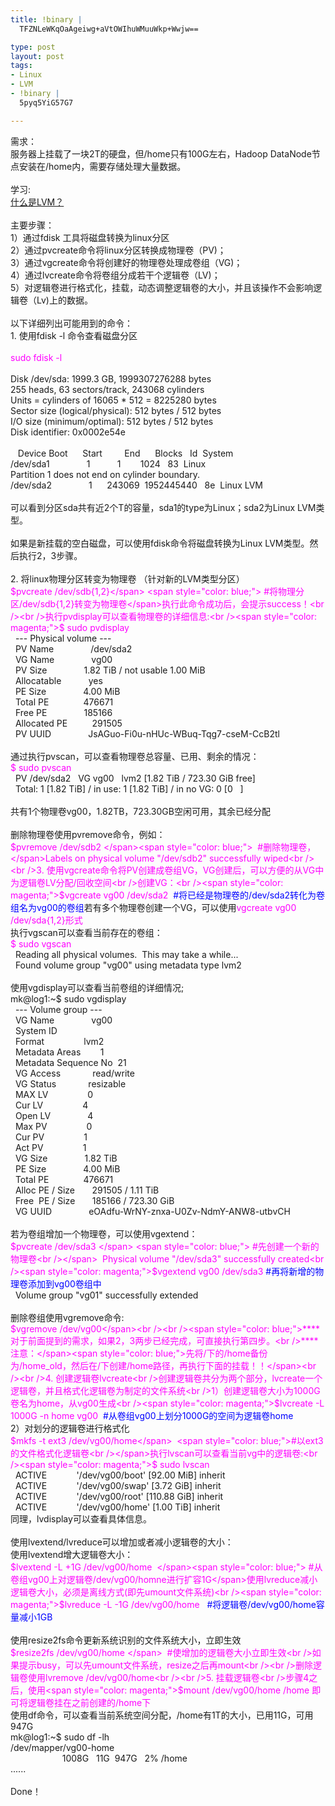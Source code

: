 ```yaml
--- 
title: !binary |
  TFZNLeWKqOaAgeiwg+aVtOWIhuWMuuWkp+Wwjw==

type: post
layout: post
tags: 
- Linux
- LVM
- !binary |
  5pyq5YiG57G7

---
```

需求：<br />服务器上挂载了一块2T的硬盘，但/home只有100G左右，Hadoop DataNode节点安装在/home内，需要存储处理大量数据。<br /><br />学习:<br /><a href="http://www.ibm.com/developerworks/cn/linux/filesystem/lvm/lvm-1/index.html">什么是LVM？</a><br /><br />主要步骤：<br />1）通过fdisk 工具将磁盘转换为linux分区<br />2）通过pvcreate命令将linux分区转换成物理卷（PV)；<br />3）通过vgcreate命令将创建好的物理卷处理成卷组（VG)；<br />4）通过lvcreate命令将卷组分成若干个逻辑卷（LV)；<br />5）对逻辑卷进行格式化，挂载，动态调整逻辑卷的大小，并且该操作不会影响逻辑卷（Lv)上的数据。<br /><br />以下详细列出可能用到的命令：<br />1. 使用fdisk -l 命令查看磁盘分区<br /><br /><span style="color: magenta;">sudo fdisk -l</span><br /><br />Disk /dev/sda: 1999.3 GB, 1999307276288 bytes<br />255 heads, 63 sectors/track, 243068 cylinders<br />Units = cylinders of 16065 * 512 = 8225280 bytes<br />Sector size (logical/physical): 512 bytes / 512 bytes<br />I/O size (minimum/optimal): 512 bytes / 512 bytes<br />Disk identifier: 0x0002e54e<br /><br />   Device Boot      Start         End      Blocks   Id  System<br />/dev/sda1               1           1        1024   83  Linux<br />Partition 1 does not end on cylinder boundary.<br />/dev/sda2               1      243069  1952445440   8e  Linux LVM<br /><br />可以看到分区sda共有近2个T的容量，sda1的type为Linux；sda2为Linux LVM类型。<br /><br />如果是新挂载的空白磁盘，可以使用fdisk命令将磁盘转换为Linux LVM类型。然后执行2，3步骤。<br /><br />2. 将linux物理分区转变为物理卷 （针对新的LVM类型分区）<br /><span style="color: magenta;">$pvcreate /dev/sdb{1,2}</span> <span style="color: blue;"> #将物理分区/dev/sdb{1,2}转变为物理卷</span>执行此命令成功后，会提示success！<br /><br />执行pvdisplay可以查看物理卷的详细信息:<br /><span style="color: magenta;">$ sudo pvdisplay </span><br />  --- Physical volume ---<br />  PV Name               /dev/sda2<br />  VG Name               vg00<br />  PV Size               1.82 TiB / not usable 1.00 MiB<br />  Allocatable           yes <br />  PE Size               4.00 MiB<br />  Total PE              476671<br />  Free PE               185166<br />  Allocated PE          291505<br />  PV UUID               JsAGuo-Fi0u-nHUc-WBuq-Tqg7-cseM-CcB2tl<br /><br />通过执行pvscan，可以查看物理卷总容量、已用、剩余的情况：<br /><span style="color: magenta;">$ sudo pvscan </span><br />  PV /dev/sda2   VG vg00   lvm2 [1.82 TiB / 723.30 GiB free]<br />  Total: 1 [1.82 TiB] / in use: 1 [1.82 TiB] / in no VG: 0 [0   ]<br /><br />共有1个物理卷vg00，1.82TB，723.30GB空闲可用，其余已经分配<br /><br />删除物理卷使用pvremove命令，例如：<br /><span style="color: magenta;">$pvremove /dev/sdb2 </span><span style="color: blue;">  #删除物理卷，</span>Labels on physical volume "/dev/sdb2" successfully wiped<br /><br />3. 使用vgcreate命令将PV创建成卷组VG，VG创建后，可以方便的从VG中为逻辑卷LV分配/回收空间<br />创建VG：<br /><span style="color: magenta;">$vgcreate vg00 /dev/sda2</span> <span style="color: blue;"> #将已经是物理卷的/dev/sda2转化为卷组名为vg00的卷组</span>若有多个物理卷创建一个VG，可以使用<span style="color: magenta;">vgcreate vg00 /dev/sda{1,2}形式</span><br />执行vgscan可以查看当前存在的卷组：<br /><span style="color: magenta;">$ sudo vgscan </span><br />  Reading all physical volumes.  This may take a while...<br />  Found volume group "vg00" using metadata type lvm2<br /><br />使用vgdisplay可以查看当前卷组的详细情况;<br />mk@log1:~$ sudo vgdisplay <br />  --- Volume group ---<br />  VG Name               vg00<br />  System ID             <br />  Format                lvm2<br />  Metadata Areas        1<br />  Metadata Sequence No  21<br />  VG Access             read/write<br />  VG Status             resizable<br />  MAX LV                0<br />  Cur LV                4<br />  Open LV               4<br />  Max PV                0<br />  Cur PV                1<br />  Act PV                1<br />  VG Size               1.82 TiB<br />  PE Size               4.00 MiB<br />  Total PE              476671<br />  Alloc PE / Size       291505 / 1.11 TiB<br />  Free  PE / Size       185166 / 723.30 GiB<br />  VG UUID               eOAdfu-WrNY-znxa-U0Zv-NdmY-ANW8-utbvCH<br /><br />若为卷组增加一个物理卷，可以使用vgextend：<br /><span style="color: magenta;">$pvcreate /dev/sda3 </span> <span style="color: blue;"> #先创建一个新的物理卷<br /></span>  Physical volume "/dev/sda3" successfully created<br /><span style="color: magenta;">$vgextend vg00 /dev/sda3</span><span style="color: blue;"> #再将新增的物理卷添加到vg00卷组中<br /></span>  Volume group "vg01" successfully extended<br /><br />删除卷组使用vgremove命令:<br /><span style="color: magenta;">$vgremove /dev/vg00</span><br /><br /><span style="color: blue;">****对于前面提到的需求，如果2，3两步已经完成，可直接执行第四步。<br />****注意：</span><span style="color: blue;">先将/下的/home备份为/home_old，然后在/下创建/home路径，再执行下面的挂载！！</span><br /><br />4. 创建逻辑卷lvcreate<br />创建逻辑卷共分为两个部分，lvcreate一个逻辑卷，并且格式化逻辑卷为制定的文件系统<br />1）创建逻辑卷大小为1000G卷名为home，从vg00生成<br /><span style="color: magenta;">$lvcreate -L 1000G -n home vg00</span> <span style="color: blue;"> #从卷组vg00上划分1000G的空间为逻辑卷home</span><br />2）对划分的逻辑卷进行格式化<br /><span style="color: magenta;">$mkfs -t ext3 /dev/vg00/home</span>  <span style="color: blue;">#以ext3的文件格式化逻辑卷<br /></span>执行lvscan可以查看当前vg中的逻辑卷:<br /><span style="color: magenta;">$ sudo lvscan</span><br />  ACTIVE            '/dev/vg00/boot' [92.00 MiB] inherit<br />  ACTIVE            '/dev/vg00/swap' [3.72 GiB] inherit<br />  ACTIVE            '/dev/vg00/root' [110.88 GiB] inherit<br />  ACTIVE            '/dev/vg00/home' [1.00 TiB] inherit<br />同理，lvdisplay可以查看具体信息。<br /><br />使用lvextend/lvreduce可以增加或者减小逻辑卷的大小：<br />使用lvextend增大逻辑卷大小：<br /><span style="color: magenta;">$lvextend -L +1G /dev/vg00/home  </span><span style="color: blue;"> #从卷组vg00上对逻辑卷/dev/vg00/homne进行扩容1G</span>使用lvreduce减小逻辑卷大小，必须是离线方式(即先umount文件系统)<br /><span style="color: magenta;">$lvreduce -L -1G /dev/vg00/home </span> <span style="color: blue;"> #将逻辑卷/dev/vg00/home容量减小1GB</span><br /><br />使用resize2fs命令更新系统识别的文件系统大小，立即生效<span style="color: magenta;"><br />$resize2fs /dev/vg00/home </span>  #使增加的逻辑卷大小立即生效<br />如果提示busy，可以先umount文件系统，resize之后再mount<br /><br />删除逻辑卷使用lvremove /dev/vg00/home<br /><br />5. 挂载逻辑卷<br />步骤4之后，使用<span style="color: magenta;">$mount /dev/vg00/home /home 即可将逻辑卷挂在之前创建的/home下</span><span style="color: magenta;"></span><span style="color: blue;"></span><span style="color: magenta;"></span><br />使用df命令，可以查看当前系统空间分配，/home有1T的大小，已用11G，可用947G<br />mk@log1:~$ sudo df -lh<br />/dev/mapper/vg00-home<br />                     1008G   11G  947G   2% /home<br />......<br /><br />Done！
